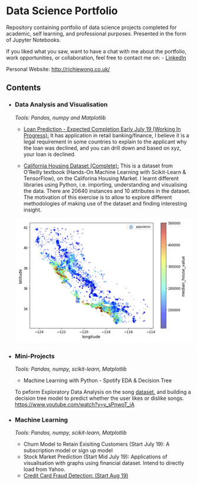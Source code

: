 # Data Science Portfolio
Repository containing portfolio of data science projects completed for academic, self learning, and professional purposes. Presented in the form of Jupyter Notebooks.

If you liked what you saw, want to have a chat with me about the portfolio, work opportunities, or collaboration, feel free to contact me on: - [LinkedIn](https://www.linkedin.com/in/richieone/)

Personal Website: http://richiewong.co.uk/

## Contents

- ### Data Analysis and Visualisation

	_Tools: Pandas, numpy and Matplotlib_

	- [Loan Prediction - Expected Completion Early July 19 (Working In Progress):](https://github.com/Richieone13/data_science_portfolio/blob/master/LoanPrediction/Loan%20Prediction%20for%20Mortgage.ipynb)
	It has application in retail banking/finance, I believe it is a legal requirement in some countries to explain to the applicant why the loan was declined, and you can drill down and based on xyz, your loan is declined. 


	- [California Housing Dataset (Complete):](https://github.com/Richieone13/data_science_portfolio/blob/master/California_Housing_Dataset/California_Housing_Exploration.ipynb) This is a dataset from O'Reilly textbook (Hands-On Machine Learning with Scikit-Learn & TensorFlow), on the Califorina Housing Market. I learnt different libraries using Python, i.e. importing, understanding and visualising the data. There are 20640 instances and 10 attributes in the dataset. The motivation of this exercise is to allow to explore different methodologies of making use of the dataset and finding interesting insight.
	
	<img src="California_Housing_Dataset/Household_Income_California_Graph.png" width="500">

- ### Mini-Projects
	
	_Tools: Pandas, numpy, scikit-learn, Matplotlib_
	
	- Machine Learning with Python - Spotify EDA & Decision Tree
	
	To peform Exploratory Data Analysis on the song [dataset.](https://www.kaggle.com/geomack/spotifyclassification)
	and building a decision tree model to predict whether the user likes or dislike songs.
	https://www.youtube.com/watch?v=v_sPnwoT_iA


- ### Machine Learning

	_Tools: Pandas, numpy, scikit-learn, Matplotlib_

	- Churn Model to Retain Exisiting Customers (Start July 19):
	A subscription model or sign up model
	- Stock Market Prediction (Start Mid July 19):
	Applications of visualisation with graphs using financial dataset. Intend to directly load from Yahoo.
	- [Credit Card Fraud Detection: (Start Aug 19)](https://www.kaggle.com/mlg-ulb/creditcardfraud)



	
